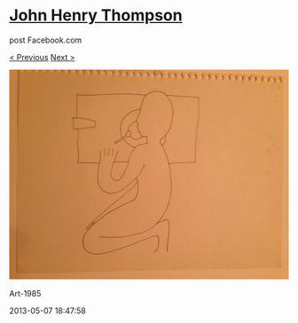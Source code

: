 # [John Henry Thompson](../README.md)
post Facebook.com

[< Previous](2013-05-20-1.md) [Next >](2013-05-07-2.md)

[![](../media/2013-05-07/Art-1985.jpg)](../README.md)

Art-1985

2013-05-07 18:47:58